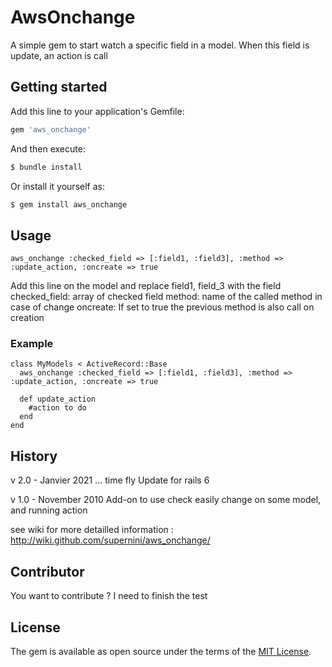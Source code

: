 # AwsOnchange
A simple gem to start watch a specific field in a model.
When this field is update, an action is call


## Getting started
Add this line to your application's Gemfile:

```ruby
gem 'aws_onchange'
```

And then execute:
```bash
$ bundle install
```

Or install it yourself as:
```bash
$ gem install aws_onchange
```

## Usage
```
aws_onchange :checked_field => [:field1, :field3], :method => :update_action, :oncreate => true
```
Add this line on the model and replace field1, field_3 with the field
checked_field: array of checked field
method: name of the called method in case of change
oncreate: If set to true the previous method is also call on creation

### Example

```
class MyModels < ActiveRecord::Base
  aws_onchange :checked_field => [:field1, :field3], :method => :update_action, :oncreate => true

  def update_action
    #action to do
  end
end
```
## History
v 2.0 - Janvier 2021 ... time fly
Update for rails 6

v 1.0 - November 2010
Add-on to use check easily change on some model, and running action

see wiki for more detailled information : http://wiki.github.com/supernini/aws_onchange/

## Contributor
You want to contribute ? I need to finish the test

## License
The gem is available as open source under the terms of the [MIT License](https://opensource.org/licenses/MIT).
